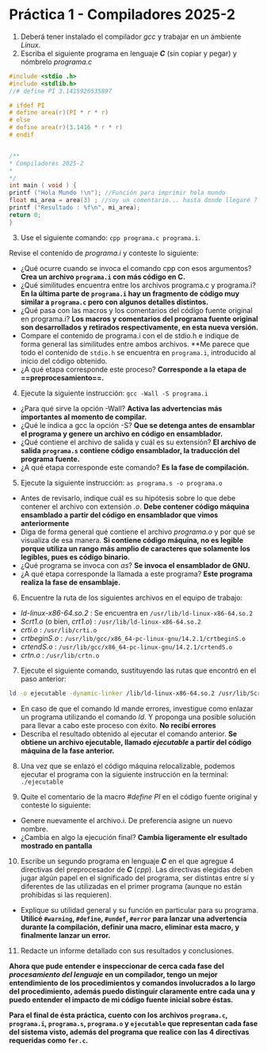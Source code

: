 # Práctica 1 - Compiladores 2025-2

1. Deberá tener instalado el compilador _gcc_ y trabajar en un ámbiente _Linux_.
2. Escriba el siguiente programa en lenguaje **_C_** (sin copiar y pegar) y nómbrelo *programa.c*
 
```c
#include <stdio .h>
#include <stdlib.h>
//# define PI 3.1415926535897

# ifdef PI
# define area(r)(PI * r * r)
# else
# define area(r)(3.1416 * r * r)
# endif


/**
* Compiladores 2025-2
*
*/
int main ( void ) {
printf ("Hola Mundo !\n"); //Función para imprimir hola mundo
float mi_area = area(3) ; //soy un comentario... hasta donde llegaré ?
printf ("Resultado : %f\n", mi_area);
return 0;
}
```

3. Use el siguiente comando: `cpp programa.c programa.i`.

Revise el contenido de _programa.i_ y conteste lo siguiente:

- ¿Qué ocurre cuando se invoca el comando cpp con esos argumentos? **Crea un archivo `programa.i` con más código en C.**
-  ¿Qué similitudes encuentra entre los archivos programa.c y programa.i? **En la última parte de `programa.i` hay un fragmento de código muy similar a `programa.c` pero con algunos detalles distintos.**
- ¿Qué pasa con las macros y los comentarios del código fuente original en programa.i? **Los macros y comentarios del programa fuente original son desarrollados y retirados respectivamente, en esta nueva versión.**
- Compare el contenido de programa.i con el de stdio.h e indique de forma general las similitudes entre ambos archivos. **Me parece que todo el contenido de `stdio.h` se encuentra en `programa.i`, introducido al inicio del código obtenido.
-  ¿A qué etapa corresponde este proceso? **Corresponde a la etapa de ==preprocesamiento==.**

4. Ejecute la siguiente instrucción: ``gcc -Wall -S programa.i``

 - ¿Para qué sirve la opción -Wall? **Activa las advertencias más importantes al momento de compilar.**
- ¿Qué le indica a gcc la opción -S? **Que se detenga antes de ensamblar el programa y genere un archivo en código en ensamblador.**
- ¿Qué contiene el archivo de salida y cuál es su extensión? **El archivo de salida `programa.s` contiene código ensamblador, la traducción del programa fuente.**
- ¿A qué etapa corresponde este comando? **Es la fase de compilación.**

5. Ejecute la siguiente instrucción: `as programa.s -o programa.o`

- Antes de revisarlo, indique cuál es su hipótesis sobre lo que debe contener el archivo con extensión  <i>.o</i>. **Debe contener código máquina ensamblado a partir del código en ensamblador que vimos anteriormente**
- Diga de forma general qué contiene el archivo <i>programa.o</i> y por qué se visualiza de esa manera. **Si contiene código máquina, no es legible porque utiliza un rango más amplio de caracteres que solamente los legibles, pues es código binario.**
- ¿Qué programa se invoca con *as*? **Se invoca el ensamblador de GNU.**
- ¿A qué etapa corresponde la llamada a este programa? **Este programa realiza la fase de ensamblaje.**

6. Encuentre la ruta de los siguientes archivos en el equipo de trabajo:

* *ld-linux-x86-64.so.2* : Se encuentra en `/usr/lib/ld-linux-x86-64.so.2`
* *Scrt1.o* (o bien, *crt1.o*) : `/usr/lib/ld-linux-x86-64.so.2`
* *crti.o* : `/usr/lib/crti.o`
* *crtbeginS.o* : `/usr/lib/gcc/x86_64-pc-linux-gnu/14.2.1/crtbeginS.o`
* *crtendS.o* :  `/usr/lib/gcc/x86_64-pc-linux-gnu/14.2.1/crtendS.o`
* *crtn.o* : `/usr/lib/crtn.o`

7. Ejecute el siguiente comando, sustituyendo las rutas que encontró en el paso anterior:

```bash
ld -o ejecutable -dynamic-linker /lib/ld-linux-x86-64.so.2 /usr/lib/Scrt1.o /usr/lib/crti.o programa.o -lc /usr/lib/crtn.o
```

- En caso de que el comando ld mande errores, investigue como enlazar un programa utilizando el comando <i>ld</i>. Y proponga una posible solución para llevar a cabo este proceso con éxito. **No recibí errores**
- Describa el resultado obtenido al ejecutar el comando anterior. **Se obtiene un archivo ejecutable, llamado *ejecutable* a partir del código máquina de la fase anterior.**

8. Una vez que se enlazó el código máquina relocalizable, podemos ejecutar el programa con la siguiente instrucción en la terminal: ```./ejecutable```

9. Quite el comentario de la macro _#define PI_ en el código fuente original y conteste lo siguiente:

- Genere nuevamente el archivo.i. De preferencia asigne un nuevo nombre.
- ¿Cambia en algo la ejecución final? **Cambia ligeramente elr esultado mostrado en pantalla**

10. Escribe un segundo programa en lenguaje **_C_** en el que agregue 4 directivas del preprocesador de _**C**_ (_cpp_). Las directivas elegidas deben jugar algún papel en el significado del programa, ser distintas entre sí y diferentes de las utilizadas en el primer programa (aunque no están prohibidas si las requieren). 

- Explique su utilidad general y su función en particular para su programa. **Utilicé `#warning`, `#define`, `#undef`, `#error` para lanzar una advertencia durante la compilación, definir una macro, eliminar esta macro, y finalmente lanzar un error.**

11. Redacte un informe detallado con sus resultados y conclusiones.

**Ahora que pude entender e inspeccionar de cerca cada fase del *procesamiento del lenguaje* en un compilador, tengo un mejor entendimiento de los procedimientos y comandos involucrados a lo largo del procedimiento, además puedo distinguir claramente entre cada una y puedo entender el impacto de mi código fuente inicial sobre éstas.**

**Para el final de ésta práctica, cuento con los archivos `programa.c`, `programa.i`, `programa.s`, `programa.o` y `ejecutable` que representan cada fase del sistema visto, además del programa que realice con las 4 directivas requeridas como `fer.c`.**